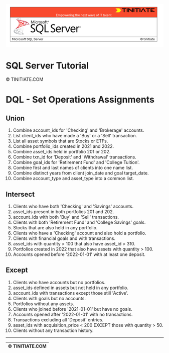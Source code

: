 ![SQL Server Tinitiate Image](../../../sqlserver-sql/sqlserver.png)

# SQL Server Tutorial

&copy; TINITIATE.COM

# DQL - Set Operations Assignments

## Union
1. Combine account_ids for 'Checking' and 'Brokerage' accounts.
2. List client_ids who have made a 'Buy' or a 'Sell' transaction.
3. List all asset symbols that are Stocks or ETFs.
4. Combine portfolio_ids created in 2021 and 2022.
5. Combine asset_ids held in portfolio 201 or 202.
6. Combine txn_id for 'Deposit' and 'Withdrawal' transactions.
7. Combine goal_ids for 'Retirement Fund' and 'College Tuition'.
8. Combine first and last names of clients into one name list.
9. Combine distinct years from client join_date and goal target_date.
10. Combine account_type and asset_type into a common list.

## Intersect
1. Clients who have both 'Checking' and 'Savings' accounts.
2. asset_ids present in both portfolios 201 and 202.
3. account_ids with both 'Buy' and 'Sell' transactions.
4. Clients with both 'Retirement Fund' and 'College Savings' goals.
5. Stocks that are also held in any portfolio.
6. Clients who have a 'Checking' account and also hold a portfolio.
7. Clients with financial goals and with transactions.
8. asset_ids with quantity > 100 that also have asset_id > 310.
9. Portfolios created in 2022 that also have assets with quantity > 100.
10. Accounts opened before '2022-01-01' with at least one deposit.

## Except
1. Clients who have accounts but no portfolios.
2. asset_ids defined in assets but not held in any portfolio.
3. account_ids with transactions except those still 'Active'.
4. Clients with goals but no accounts.
5. Portfolios without any assets.
6. Clients who joined before '2021-01-01' but have no goals.
7. Accounts opened after '2022-01-01' with no transactions.
8. Transactions excluding all 'Deposit' entries.
9. asset_ids with acquisition_price < 200 EXCEPT those with quantity > 50.
10. Clients without any transaction history.

***
| &copy; TINITIATE.COM |
|----------------------|
